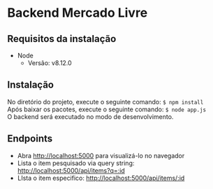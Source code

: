 # Backend Mercado Livre

## Requisitos da instalação
- Node
    - Versão: v8.12.0

## Instalação

No diretório do projeto, execute o seguinte comando: ```$ npm install ``` <br>
Após baixar os pacotes, execute o seguinte comando: ```$ node app.js ```<br>
O backend será executado no modo de desenvolvimento. <br>

## Endpoints
- Abra [http://localhost:5000](http://localhost:5000) para visualizá-lo no navegador
- Lista o item pesquisado via query string: [http://localhost:5000/api/items?q=:id](http://localhost:5000/api/items?q=:id)
- LIsta o item especifico: [http://localhost:5000/api/items/:id](http://localhost:5000/api/items/:id)